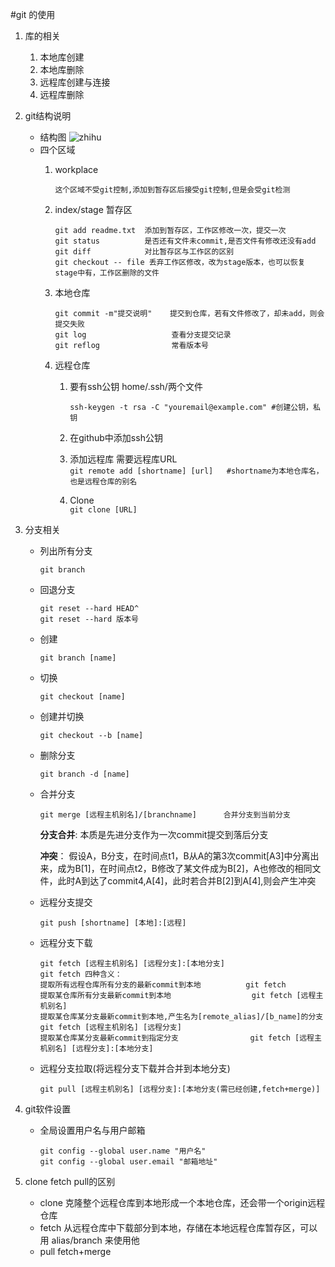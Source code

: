 #git 的使用

1. 库的相关
    1. 本地库创建
    2. 本地库删除
    3. 远程库创建与连接
    4. 远程库删除
2. git结构说明
    - 结构图
        ![zhihu](https://pic4.zhimg.com/v2-4f61dac0b425ebe34efc88d11a68f27b_r.jpg)
    - 四个区域
        1. workplace
            ```
            这个区域不受git控制,添加到暂存区后接受git控制,但是会受git检测
            ```
        2. index/stage 暂存区
            ```
            git add readme.txt  添加到暂存区，工作区修改一次，提交一次
            git status          是否还有文件未commit,是否文件有修改还没有add
            git diff            对比暂存区与工作区的区别
            git checkout -- file 丢弃工作区修改，改为stage版本，也可以恢复stage中有，工作区删除的文件
            ```
        3. 本地仓库
            ```
            git commit -m"提交说明"    提交到仓库，若有文件修改了，却未add，则会提交失败
            git log                   查看分支提交记录
            git reflog                常看版本号
            ```
        4. 远程仓库
            
            1. 要有ssh公钥 home/.ssh/两个文件
                
                `ssh-keygen -t rsa -C "youremail@example.com" #创建公钥，私钥 `
                
            2. 在github中添加ssh公钥
            3. 添加远程库 需要远程库URL  
                `git remote add [shortname] [url]   #shortname为本地仓库名，也是远程仓库的别名`
            4. Clone   
                `git clone [URL]`
            
3. 分支相关   
    - 列出所有分支
        ```
        git branch 
        ```
    - 回退分支
        ```
        git reset --hard HEAD^
        git reset --hard 版本号
        ```
    - 创建
        ```
        git branch [name]
        ```
    - 切换
        ```
        git checkout [name]
        ```
    - 创建并切换
        ```
        git checkout --b [name]
        ```
    - 删除分支
        ```
        git branch -d [name]
        ```
    - 合并分支
        ```
        git merge [远程主机别名]/[branchname]      合并分支到当前分支
        ```
        **分支合并**:   本质是先进分支作为一次commit提交到落后分支
        
        **冲突**：      假设A，B分支，在时间点t1，B从A的第3次commit[A3]中分离出来，成为B[1]，在时间点t2，B修改了某文件成为B[2]，A也修改的相同文件，此时A到达了commit4,A[4]，此时若合并B[2]到A[4],则会产生冲突
    - 远程分支提交
        ```
        git push [shortname] [本地]:[远程]
        ```
    - 远程分支下载
        ```
        git fetch [远程主机别名] [远程分支]:[本地分支]  
        git fetch 四种含义：
        提取所有远程仓库所有分支的最新commit到本地          git fetch 
        提取某仓库所有分支最新commit到本地                  git fetch [远程主机别名] 
        提取某仓库某分支最新commit到本地,产生名为[remote_alias]/[b_name]的分支   git fetch [远程主机别名] [远程分支]
        提取某仓库某分支最新commit到指定分支                git fetch [远程主机别名] [远程分支]:[本地分支]  
        ```
    - 远程分支拉取(将远程分支下载并合并到本地分支)
        ```
        git pull [远程主机别名] [远程分支]:[本地分支(需已经创建,fetch+merge)]
        ```
   
    
4. git软件设置  
   - 全局设置用户名与用户邮箱
        ```
        git config --global user.name "用户名"
        git config --global user.email "邮箱地址"
        ```

5. clone fetch pull的区别
   - clone 克隆整个远程仓库到本地形成一个本地仓库，还会带一个origin远程仓库
   - fetch 从远程仓库中下载部分到本地，存储在本地远程仓库暂存区，可以用 alias/branch 来使用他
   - pull fetch+merge